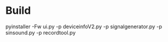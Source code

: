 # Build
pyinstaller -Fw ui.py -p deviceinfoV2.py -p signalgenerator.py -p sinsound.py -p recordtool.py